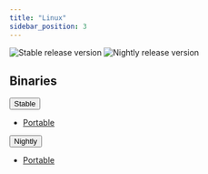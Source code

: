 ```yaml
---
title: "Linux"
sidebar_position: 3
---
```


![Stable release version](https://img.shields.io/badge/dynamic/yaml?color=c4840d&label=Stable&query=%24.version&url=https%3A%2F%2Fraw.githubusercontent.com%2FLinwoodCloud%2FDev-Doctor%2Fstable%2Fapp%2Fpubspec.yaml&style=for-the-badge)
![Nightly release version](https://img.shields.io/badge/dynamic/yaml?color=f7d28c&label=Nightly&query=%24.version&url=https%3A%2F%2Fraw.githubusercontent.com%2FLinwoodCloud%2FDev-Doctor%2Fnightly%2Fapp%2Fpubspec.yaml&style=for-the-badge)

## Binaries

<div className="row margin-bottom--lg padding--sm">
<div className="dropdown dropdown--hoverable margin--sm">
  <button className="button button--outline button--info button--lg">Stable</button>
  <ul className="dropdown__menu">
    <li>
      <a className="dropdown__link" href="https://github.com/LinwoodCloud/dev_doctor/releases/download/release/linux.zip">
        Portable
      </a>
    </li>
  </ul>
</div>
<div className="dropdown dropdown--hoverable margin--sm">
  <button className="button button--outline button--danger button--lg">Nightly</button>
  <ul className="dropdown__menu">
    <li>
      <a className="dropdown__link" href="https://github.com/LinwoodCloud/dev_doctor/releases/download/preview/linux.zip">
        Portable
      </a>
    </li>
  </ul>
</div>
</div>
